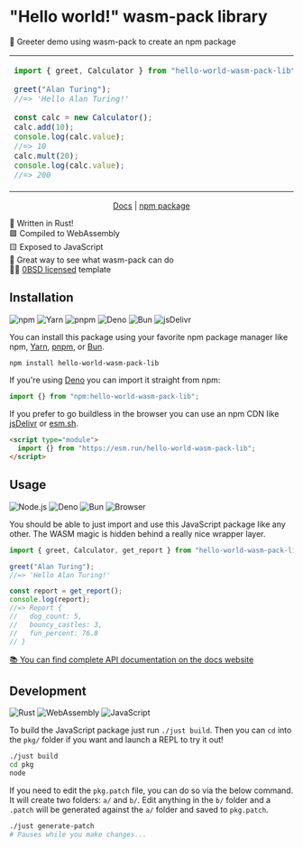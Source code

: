 # "Hello world!" wasm-pack library

🦀 Greeter demo using wasm-pack to create an npm package

<table align=center><td>

```js
import { greet, Calculator } from "hello-world-wasm-pack-lib";

greet("Alan Turing");
//=> 'Hello Alan Turing!'

const calc = new Calculator();
calc.add(10);
console.log(calc.value);
//=> 10
calc.mult(20);
console.log(calc.value);
//=> 200
```

</table>

<p align=center>
  <a href="https://tsdocs.dev/docs/hello-world-wasm-pack-lib">Docs</a>
  | <a href="https://www.npmjs.com/package/hello-world-wasm-pack-lib">npm package</a>
</p>

🦀 Written in Rust! \
🟪 Compiled to WebAssembly \
🟨 Exposed to JavaScript \
🎉 Great way to see what wasm-pack can do \
👩‍⚖️ [0BSD licensed](./LICENSE) template

## Installation

![npm](https://img.shields.io/static/v1?style=for-the-badge&message=npm&color=CB3837&logo=npm&logoColor=FFFFFF&label=)
![Yarn](https://img.shields.io/static/v1?style=for-the-badge&message=Yarn&color=2C8EBB&logo=Yarn&logoColor=FFFFFF&label=)
![pnpm](https://img.shields.io/static/v1?style=for-the-badge&message=pnpm&color=222222&logo=pnpm&logoColor=F69220&label=)
![Deno](https://img.shields.io/static/v1?style=for-the-badge&message=Deno&color=000000&logo=Deno&logoColor=FFFFFF&label=)
![Bun](https://img.shields.io/static/v1?style=for-the-badge&message=Bun&color=000000&logo=Bun&logoColor=FFFFFF&label=)
![jsDelivr](https://img.shields.io/static/v1?style=for-the-badge&message=jsDelivr&color=E84D3D&logo=jsDelivr&logoColor=FFFFFF&label=)

You can install this package using your favorite npm package manager like npm,
[Yarn], [pnpm], or [Bun].

```sh
npm install hello-world-wasm-pack-lib
```

If you're using [Deno] you can import it straight from npm:

```js
import {} from "npm:hello-world-wasm-pack-lib";
```

If you prefer to go buildless in the browser you can use an npm CDN like
[jsDelivr] or [esm.sh].

```html
<script type="module">
  import {} from "https://esm.run/hello-world-wasm-pack-lib";
</script>
```

## Usage

![Node.js](https://img.shields.io/static/v1?style=for-the-badge&message=Node.js&color=339933&logo=Node.js&logoColor=FFFFFF&label=)
![Deno](https://img.shields.io/static/v1?style=for-the-badge&message=Deno&color=000000&logo=Deno&logoColor=FFFFFF&label=)
![Bun](https://img.shields.io/static/v1?style=for-the-badge&message=Bun&color=000000&logo=Bun&logoColor=FFFFFF&label=)
![Browser](https://img.shields.io/static/v1?style=for-the-badge&message=Browser&color=4285F4&logo=Google+Chrome&logoColor=FFFFFF&label=)

You should be able to just import and use this JavaScript package like any
other. The WASM magic is hidden behind a really nice wrapper layer.

```js
import { greet, Calculator, get_report } from "hello-world-wasm-pack-lib";

greet("Alan Turing");
//=> 'Hello Alan Turing!'

const report = get_report();
console.log(report);
//=> Report {
//   dog_count: 5,
//   bouncy_castles: 3,
//   fun_percent: 76.8
// }
```

[📚 You can find complete API documentation on the docs website](https://tsdocs.dev/docs/hello-world-wasm-pack-lib)

## Development

![Rust](https://img.shields.io/static/v1?style=for-the-badge&message=Rust&color=000000&logo=Rust&logoColor=FFFFFF&label=)
![WebAssembly](https://img.shields.io/static/v1?style=for-the-badge&message=WebAssembly&color=654FF0&logo=WebAssembly&logoColor=FFFFFF&label=)
![JavaScript](https://img.shields.io/static/v1?style=for-the-badge&message=JavaScript&color=222222&logo=JavaScript&logoColor=F7DF1E&label=)

To build the JavaScript package just run `./just build`. Then you can `cd` into
the `pkg/` folder if you want and launch a REPL to try it out!

```sh
./just build
cd pkg
node
```

If you need to edit the `pkg.patch` file, you can do so via the below command.
It will create two folders: `a/` and `b/`. Edit anything in the `b/` folder and
a `.patch` will be generated against the `a/` folder and saved to `pkg.patch`.

```sh
./just generate-patch
# Pauses while you make changes...
```

<!-- prettier-ignore-start -->
[Yarn]: https://yarnpkg.com/
[pnpm]: https://pnpm.io/
[Bun]: https://bun.sh/
[Deno]: https://deno.com/
[jsDelivr]: https://www.jsdelivr.com/
[esm.sh]: https://esm.sh/
<!-- prettier-ignore-end -->
